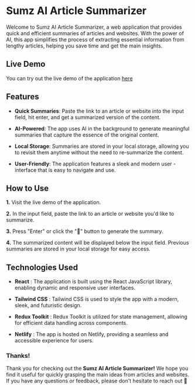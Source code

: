 # Sumz AI Article Summarizer

Welcome to Sumz AI Article Summarizer, a web application that provides quick and efficient summaries of articles and websites. With the power of AI, this app simplifies the process of extracting essential information from lengthy articles, helping you save time and get the main insights.

## Live Demo

You can try out the live demo of the application [here](https://ai-summarizer-shrey.netlify.app/)

## Features
- **Quick Summaries**: Paste the link to an article or website into the input field, hit enter, and get a summarized version of the content.

- **AI-Powered**: The app uses AI in the background to generate meaningful summaries that capture the essence of the original content.

- **Local Storage**: Summaries are stored in your local storage, allowing you to revisit them anytime without the need to re-summarize the content.

- **User-Friendly**: The application features a sleek and modern user - interface that is easy to navigate and use.

## How to Use
**1.** Visit the live demo of the application.

**2.** In the input field, paste the link to an article or website you'd like to summarize.

**3.** Press "Enter" or click the "🚀" button to generate the summary.

**4.** The summarized content will be displayed below the input field.
Previous summaries are stored in your local storage for easy access.
## Technologies Used

- **React** : The application is built using the React JavaScript library, enabling dynamic and responsive user interfaces.

- **Tailwind CSS** : Tailwind CSS is used to style the app with a modern, sleek, and futuristic design.

- **Redux Toolkit** : Redux Toolkit is utilized for state management, allowing for efficient data handling across components.

- **Netlify** : The app is hosted on Netlify, providing a seamless and accessible experience for users.

### Thanks!
Thank you for checking out the **Sumz AI Article Summarizer!** We hope you find it useful for quickly grasping the main ideas from articles and websites. If you have any questions or feedback, please don't hesitate to reach out 🙌

